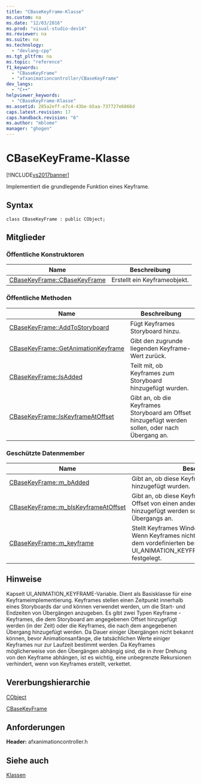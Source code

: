 ```yaml
---
title: "CBaseKeyFrame-Klasse"
ms.custom: na
ms.date: "12/03/2016"
ms.prod: "visual-studio-dev14"
ms.reviewer: na
ms.suite: na
ms.technology: 
  - "devlang-cpp"
ms.tgt_pltfrm: na
ms.topic: "reference"
f1_keywords: 
  - "CBaseKeyFrame"
  - "afxanimationcontroller/CBaseKeyFrame"
dev_langs: 
  - "C++"
helpviewer_keywords: 
  - "CBaseKeyFrame-Klasse"
ms.assetid: 285a2eff-e7c4-43be-b5aa-737727e6866d
caps.latest.revision: 17
caps.handback.revision: "6"
ms.author: "mblome"
manager: "ghogen"
---
```

# CBaseKeyFrame-Klasse
[!INCLUDE[vs2017banner](../../assembler/inline/includes/vs2017banner.md)]

Implementiert die grundlegende Funktion eines Keyframe.  
  
## Syntax  
  
```  
class CBaseKeyFrame : public CObject;  
```  
  
## Mitglieder  
  
### Öffentliche Konstruktoren  
  
|Name|Beschreibung|  
|----------|------------------|  
|[CBaseKeyFrame::CBaseKeyFrame](../Topic/CBaseKeyFrame::CBaseKeyFrame.md)|Erstellt ein Keyframeobjekt.|  
  
### Öffentliche Methoden  
  
|Name|Beschreibung|  
|----------|------------------|  
|[CBaseKeyFrame::AddToStoryboard](../Topic/CBaseKeyFrame::AddToStoryboard.md)|Fügt Keyframes Storyboard hinzu.|  
|[CBaseKeyFrame::GetAnimationKeyframe](../Topic/CBaseKeyFrame::GetAnimationKeyframe.md)|Gibt den zugrunde liegenden Keyframe\-Wert zurück.|  
|[CBaseKeyFrame::IsAdded](../Topic/CBaseKeyFrame::IsAdded.md)|Teilt mit, ob Keyframes zum Storyboard hinzugefügt wurden.|  
|[CBaseKeyFrame::IsKeyframeAtOffset](../Topic/CBaseKeyFrame::IsKeyframeAtOffset.md)|Gibt an, ob die Keyframes Storyboard am Offset hinzugefügt werden sollen, oder nach Übergang an.|  
  
### Geschützte Datenmember  
  
|Name|Beschreibung|  
|----------|------------------|  
|[CBaseKeyFrame::m\_bAdded](../Topic/CBaseKeyFrame::m_bAdded.md)|Gibt an, ob diese Keyframes zu einem Storyboard hinzugefügt wurden.|  
|[CBaseKeyFrame::m\_bIsKeyframeAtOffset](../Topic/CBaseKeyFrame::m_bIsKeyframeAtOffset.md)|Gibt an, ob diese Keyframes Storyboard bei einem Offset von einen anderen vorhandenen Keyframes hinzugefügt werden sollen, oder am Ende etwas Übergangs an.|  
|[CBaseKeyFrame::m\_keyframe](../Topic/CBaseKeyFrame::m_keyframe.md)|Stellt Keyframes Windows\-Animation API dar.  Wenn Keyframes nicht initialisiert wurde, wird er dem vordefinierten beschränkt UI\_ANIMATION\_KEYFRAME\_STORYBOARD\_START festgelegt.|  
  
## Hinweise  
 Kapselt UI\_ANIMATION\_KEYFRAME\-Variable.  Dient als Basisklasse für eine Keyframeimplementierung.  Keyframes stellen einen Zeitpunkt innerhalb eines Storyboards dar und können verwendet werden, um die Start\- und Endzeiten von Übergängen anzugeben.  Es gibt zwei Typen Keyframe \- Keyframes, die dem Storyboard am angegebenen Offset hinzugefügt werden \(in der Zeit\) oder die Keyframes, die nach dem angegebenen Übergang hinzugefügt werden.  Da Dauer einiger Übergängen nicht bekannt können, bevor Animationsanfänge, die tatsächlichen Werte einiger Keyframes nur zur Laufzeit bestimmt werden.  Da Keyframes möglicherweise von den Übergängen abhängig sind, die in ihrer Drehung von den Keyframe abhängen, ist es wichtig, eine unbegrenzte Rekursionen verhindert, wenn von Keyframes erstellt, verkettet.  
  
## Vererbungshierarchie  
 [CObject](../../mfc/reference/cobject-class.md)  
  
 [CBaseKeyFrame](../../mfc/reference/cbasekeyframe-class.md)  
  
## Anforderungen  
 **Header:**  afxanimationcontroller.h  
  
## Siehe auch  
 [Klassen](../../mfc/reference/mfc-classes.md)